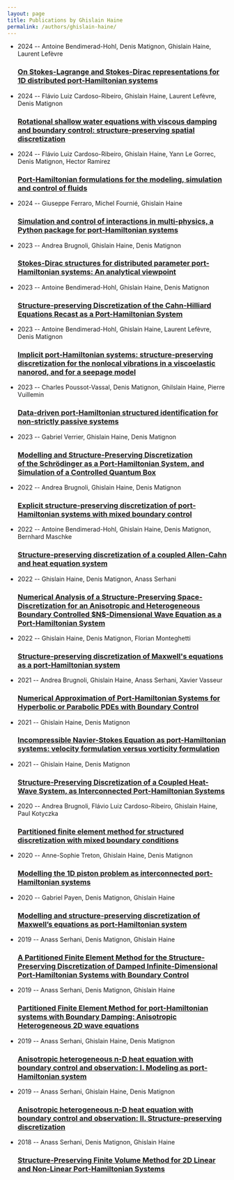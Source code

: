 ```yaml
---
layout: page
title: Publications by Ghislain Haine
permalink: /authors/ghislain-haine/
---
```


<ul class="post-list">
<li><span class='post-meta'>2024 -- Antoine Bendimerad-Hohl, Denis Matignon, Ghislain Haine, Laurent Lefèvre</span><h3><a class='post-link' href='../../on-stokes-lagrange-and-stokes-dirac-representations-for-1d-distributed-port-hamiltonian-systems'>On Stokes-Lagrange and Stokes-Dirac representations for 1D distributed port-Hamiltonian systems</a></h3></li>
<li><span class='post-meta'>2024 -- Flávio Luiz Cardoso-Ribeiro, Ghislain Haine, Laurent Lefèvre, Denis Matignon</span><h3><a class='post-link' href='../../rotational-shallow-water-equations-with-viscous-damping-and-boundary-control-structure-preserving-spatial-discretization'>Rotational shallow water equations with viscous damping and boundary control: structure-preserving spatial discretization</a></h3></li>
<li><span class='post-meta'>2024 -- Flávio Luiz Cardoso-Ribeiro, Ghislain Haine, Yann Le Gorrec, Denis Matignon, Hector Ramirez</span><h3><a class='post-link' href='../../port-hamiltonian-formulations-for-the-modeling-simulation-and-control-of-fluids'>Port-Hamiltonian formulations for the modeling, simulation and control of fluids</a></h3></li>
<li><span class='post-meta'>2024 -- Giuseppe Ferraro, Michel Fournié, Ghislain Haine</span><h3><a class='post-link' href='../../simulation-and-control-of-interactions-in-multi-physics-a-python-package-for-port-hamiltonian-systems'>Simulation and control of interactions in multi-physics, a Python package for port-Hamiltonian systems</a></h3></li>
<li><span class='post-meta'>2023 -- Andrea Brugnoli, Ghislain Haine, Denis Matignon</span><h3><a class='post-link' href='../../stokes-dirac-structures-for-distributed-parameter-port-hamiltonian-systems-an-analytical-viewpoint'>Stokes-Dirac structures for distributed parameter port-Hamiltonian systems: An analytical viewpoint</a></h3></li>
<li><span class='post-meta'>2023 -- Antoine Bendimerad-Hohl, Ghislain Haine, Denis Matignon</span><h3><a class='post-link' href='../../structure-preserving-discretization-of-the-cahn-hilliard-equations-recast-as-a-port-hamiltonian-system'>Structure-preserving Discretization of the Cahn-Hilliard Equations Recast as a Port-Hamiltonian System</a></h3></li>
<li><span class='post-meta'>2023 -- Antoine Bendimerad-Hohl, Ghislain Haine, Laurent Lefèvre, Denis Matignon</span><h3><a class='post-link' href='../../implicit-port-hamiltonian-systems-structure-preserving-discretization-for-the-nonlocal-vibrations-in-a-viscoelastic-nanorod-and-for-a-seepage-model'>Implicit port-Hamiltonian systems: structure-preserving discretization for the nonlocal vibrations in a viscoelastic nanorod, and for a seepage model</a></h3></li>
<li><span class='post-meta'>2023 -- Charles Poussot-Vassal, Denis Matignon, Ghilslain Haine, Pierre Vuillemin</span><h3><a class='post-link' href='../../data-driven-port-hamiltonian-structured-identification-for-non-strictly-passive-systems'>Data-driven port-Hamiltonian structured identification for non-strictly passive systems</a></h3></li>
<li><span class='post-meta'>2023 -- Gabriel Verrier, Ghislain Haine, Denis Matignon</span><h3><a class='post-link' href='../../modelling-and-structure-preserving-discretization-of-the-schrodinger-as-a-port-hamiltonian-system-and-simulation-of-a-controlled-quantum-box'>Modelling and Structure-Preserving Discretization of the Schrödinger as a Port-Hamiltonian System, and Simulation of a Controlled Quantum Box</a></h3></li>
<li><span class='post-meta'>2022 -- Andrea Brugnoli, Ghislain Haine, Denis Matignon</span><h3><a class='post-link' href='../../explicit-structure-preserving-discretization-of-port-hamiltonian-systems-with-mixed-boundary-control'>Explicit structure-preserving discretization of port-Hamiltonian systems with mixed boundary control</a></h3></li>
<li><span class='post-meta'>2022 -- Antoine Bendimerad-Hohl, Ghislain Haine, Denis Matignon, Bernhard Maschke</span><h3><a class='post-link' href='../../structure-preserving-discretization-of-a-coupled-allen-cahn-and-heat-equation-system'>Structure-preserving discretization of a coupled Allen-Cahn and heat equation system</a></h3></li>
<li><span class='post-meta'>2022 -- Ghislain Haine, Denis Matignon, Anass Serhani</span><h3><a class='post-link' href='../../numerical-analysis-of-a-structure-preserving-space-discretization-for-an-anisotropic-and-heterogeneous-boundary-controlled-n-dimensional-wave-equation-as-a-port-hamiltonian-system'>Numerical Analysis of a Structure-Preserving Space-Discretization for an Anisotropic and Heterogeneous Boundary Controlled $N$-Dimensional Wave Equation as a Port-Hamiltonian System</a></h3></li>
<li><span class='post-meta'>2022 -- Ghislain Haine, Denis Matignon, Florian Monteghetti</span><h3><a class='post-link' href='../../structure-preserving-discretization-of-maxwell-s-equations-as-a-port-hamiltonian-system'>Structure-preserving discretization of Maxwell's equations as a port-Hamiltonian system</a></h3></li>
<li><span class='post-meta'>2021 -- Andrea Brugnoli, Ghislain Haine, Anass Serhani, Xavier Vasseur</span><h3><a class='post-link' href='../../numerical-approximation-of-port-hamiltonian-systems-for-hyperbolic-or-parabolic-pdes-with-boundary-control'>Numerical Approximation of Port-Hamiltonian Systems for Hyperbolic or Parabolic PDEs with Boundary Control</a></h3></li>
<li><span class='post-meta'>2021 -- Ghislain Haine, Denis Matignon</span><h3><a class='post-link' href='../../incompressible-navier-stokes-equation-as-port-hamiltonian-systems-velocity-formulation-versus-vorticity-formulation'>Incompressible Navier-Stokes Equation as port-Hamiltonian systems: velocity formulation versus vorticity formulation</a></h3></li>
<li><span class='post-meta'>2021 -- Ghislain Haine, Denis Matignon</span><h3><a class='post-link' href='../../structure-preserving-discretization-of-a-coupled-heat-wave-system-as-interconnected-port-hamiltonian-systems'>Structure-Preserving Discretization of a Coupled Heat-Wave System, as Interconnected Port-Hamiltonian Systems</a></h3></li>
<li><span class='post-meta'>2020 -- Andrea Brugnoli, Flávio Luiz Cardoso-Ribeiro, Ghislain Haine, Paul Kotyczka</span><h3><a class='post-link' href='../../partitioned-finite-element-method-for-structured-discretization-with-mixed-boundary-conditions'>Partitioned finite element method for structured discretization with mixed boundary conditions</a></h3></li>
<li><span class='post-meta'>2020 -- Anne-Sophie Treton, Ghislain Haine, Denis Matignon</span><h3><a class='post-link' href='../../modelling-the-1d-piston-problem-as-interconnected-port-hamiltonian-systems'>Modelling the 1D piston problem as interconnected port-Hamiltonian systems</a></h3></li>
<li><span class='post-meta'>2020 -- Gabriel Payen, Denis Matignon, Ghislain Haine</span><h3><a class='post-link' href='../../modelling-and-structure-preserving-discretization-of-maxwell-s-equations-as-port-hamiltonian-system'>Modelling and structure-preserving discretization of Maxwell’s equations as port-Hamiltonian system</a></h3></li>
<li><span class='post-meta'>2019 -- Anass Serhani, Denis Matignon, Ghislain Haine</span><h3><a class='post-link' href='../../a-partitioned-finite-element-method-for-the-structure-preserving-discretization-of-damped-infinite-dimensional-port-hamiltonian-systems-with-boundary-control'>A Partitioned Finite Element Method for the Structure-Preserving Discretization of Damped Infinite-Dimensional Port-Hamiltonian Systems with Boundary Control</a></h3></li>
<li><span class='post-meta'>2019 -- Anass Serhani, Denis Matignon, Ghislain Haine</span><h3><a class='post-link' href='../../partitioned-finite-element-method-for-port-hamiltonian-systems-with-boundary-damping-anisotropic-heterogeneous-2d-wave-equations'>Partitioned Finite Element Method for port-Hamiltonian systems with Boundary Damping: Anisotropic Heterogeneous 2D wave equations</a></h3></li>
<li><span class='post-meta'>2019 -- Anass Serhani, Ghislain Haine, Denis Matignon</span><h3><a class='post-link' href='../../anisotropic-heterogeneous-n-d-heat-equation-with-boundary-control-and-observation-i-modeling-as-port-hamiltonian-system'>Anisotropic heterogeneous n-D heat equation with boundary control and observation: I. Modeling as port-Hamiltonian system</a></h3></li>
<li><span class='post-meta'>2019 -- Anass Serhani, Ghislain Haine, Denis Matignon</span><h3><a class='post-link' href='../../anisotropic-heterogeneous-n-d-heat-equation-with-boundary-control-and-observation-ii-structure-preserving-discretization'>Anisotropic heterogeneous n-D heat equation with boundary control and observation: II. Structure-preserving discretization</a></h3></li>
<li><span class='post-meta'>2018 -- Anass Serhani, Denis Matignon, Ghislain Haine</span><h3><a class='post-link' href='../../structure-preserving-finite-volume-method-for-2d-linear-and-non-linear-port-hamiltonian-systems'>Structure-Preserving Finite Volume Method for 2D Linear and Non-Linear Port-Hamiltonian Systems</a></h3></li>

</ul>
